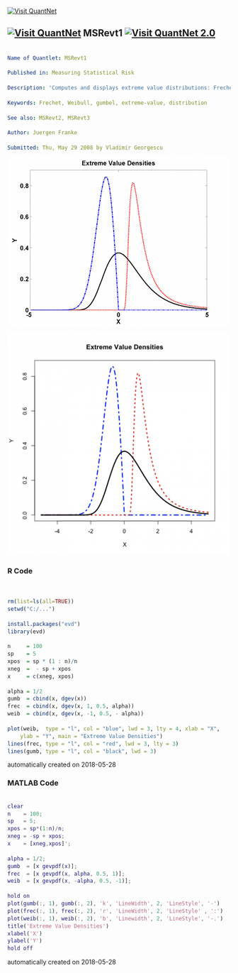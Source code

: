 [<img src="https://github.com/QuantLet/Styleguide-and-FAQ/blob/master/pictures/banner.png" width="888" alt="Visit QuantNet">](http://quantlet.de/)

## [<img src="https://github.com/QuantLet/Styleguide-and-FAQ/blob/master/pictures/qloqo.png" alt="Visit QuantNet">](http://quantlet.de/) **MSRevt1** [<img src="https://github.com/QuantLet/Styleguide-and-FAQ/blob/master/pictures/QN2.png" width="60" alt="Visit QuantNet 2.0">](http://quantlet.de/)

```yaml

Name of Quantlet: MSRevt1 

Published in: Measuring Statistical Risk

Description: 'Computes and displays extreme value distributions: Frechet, Gumbel and Weibull.'

Keywords: Frechet, Weibull, gumbel, extreme-value, distribution

See also: MSRevt2, MSRevt3

Author: Juergen Franke

Submitted: Thu, May 29 2008 by Vladimir Georgescu

```

![Picture1](MSRevt1_Matlab.png)

![Picture2](MSRevt1_R.png)

### R Code
```r


rm(list=ls(all=TRUE))
setwd("C:/...")

install.packages("evd")
library(evd)

n     = 100
sp    = 5
xpos  = sp * (1 : n)/n
xneg  =  - sp + xpos
x     = c(xneg, xpos)

alpha = 1/2
gumb  = cbind(x, dgev(x))
frec  = cbind(x, dgev(x, 1, 0.5, alpha))
weib  = cbind(x, dgev(x, -1, 0.5, - alpha))

plot(weib,  type = "l", col = "blue", lwd = 3, lty = 4, xlab = "X", 
    ylab = "Y", main = "Extreme Value Densities")
lines(frec, type = "l", col = "red", lwd = 3, lty = 3)
lines(gumb, type = "l", col = "black", lwd = 3)
```

automatically created on 2018-05-28

### MATLAB Code
```matlab

clear
n    = 100;
sp   = 5;
xpos = sp*(1:n)/n;
xneg = -sp + xpos;
x    = [xneg,xpos]';

alpha = 1/2;
gumb  = [x gevpdf(x)];
frec  = [x gevpdf(x, alpha, 0.5, 1)];
weib  = [x gevpdf(x, -alpha, 0.5, -1)];

hold on
plot(gumb(:, 1), gumb(:, 2), 'k', 'LineWidth', 2, 'LineStyle', '-')
plot(frec(:, 1), frec(:, 2), 'r', 'LineWidth', 2, 'LineStyle' , ':')
plot(weib(:, 1), weib(:, 2), 'b', 'Linewidth', 2, 'LineStyle', '-.')
title('Extreme Value Densities')
xlabel('X')
ylabel('Y')
hold off
```

automatically created on 2018-05-28